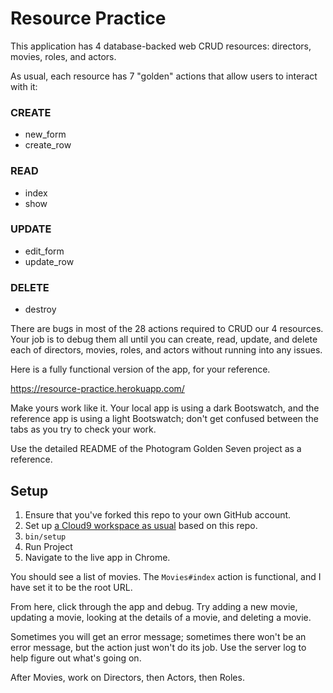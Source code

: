 # Resource Practice

This application has 4 database-backed web CRUD resources: directors, movies, roles, and actors.

As usual, each resource has 7 "golden" actions that allow users to interact with it:

### CREATE
 - new_form
 - create_row

### READ
 - index
 - show

### UPDATE
 - edit_form
 - update_row

### DELETE
 - destroy

There are bugs in most of the 28 actions required to CRUD our 4 resources. Your job is to debug them all until you can create, read, update, and delete each of directors, movies, roles, and actors without running into any issues.

Here is a fully functional version of the app, for your reference.

https://resource-practice.herokuapp.com/

Make yours work like it. Your local app is using a dark Bootswatch, and the reference app is using a light Bootswatch; don't get confused between the tabs as you try to check your work.

Use the detailed README of the Photogram Golden Seven project as a reference.

## Setup

1. Ensure that you've forked this repo to your own GitHub account.
1. Set up [a Cloud9 workspace as usual](https://guides.firstdraft.com/getting-started-with-cloud-9.html) based on this repo.
1. `bin/setup`
1. Run Project
1. Navigate to the live app in Chrome.

You should see a list of movies. The `Movies#index` action is functional, and I have set it to be the root URL.

From here, click through the app and debug. Try adding a new movie, updating a movie, looking at the details of a movie, and deleting a movie.

Sometimes you will get an error message; sometimes there won't be an error message, but the action just won't do its job. Use the server log to help figure out what's going on.

After Movies, work on Directors, then Actors, then Roles.
